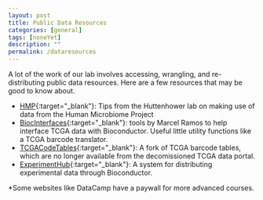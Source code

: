 ```yaml
---
layout: post
title: Public Data Resources
categories: [general]
tags: [noneYet]
description: ""
permalink: /dataresources
---
```


A lot of the work of our lab involves accessing, wrangling, and re-distributing public data resources. Here are a few resources that may be good to know about.

- [HMP][]{:target="_blank"}: Tips from the Huttenhower lab on making use of data from the Human Microbiome Project
- [BiocInterfaces][]{:target="_blank"}: tools by Marcel Ramos to help interface TCGA data with Bioconductor. Useful little utility functions like a TCGA barcode translator.
- [TCGACodeTables][]{:target="_blank"}: A fork of TCGA barcode tables, which are no longer available from the decomissioned TCGA data portal.
- [ExperimentHub][]{:target="_blank"}: A system for distributing experimental data through Bioconductor. 

*Some websites like DataCamp have a paywall for more advanced courses.

[HMP]: https://bitbucket.org/biobakery/biobakery/wiki/hmp
[BiocInterfaces]: https://github.com/waldronlab/biocinterfaces
[TCGACodeTables]: https://github.com/lwaldron/gdc-docs/tree/feat/codetbl/docs/Data/TCGA_Data/TCGA_Code_Tables
[ExperimentHub]: https://www.bioconductor.org/packages/ExperimentHub

